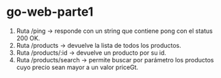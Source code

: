 # go-web-parte1

1. Ruta /ping -> responde con un string que contiene pong con el status 200 OK.
2. Ruta /products ->  devuelve la lista de todos los productos.
3. Ruta /products/:id -> devuelve un producto por su id.
4. Ruta /products/search ->  permite buscar por parámetro los productos cuyo precio sean mayor a un valor priceGt.

